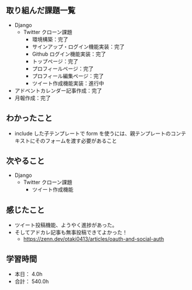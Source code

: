 ## 取り組んだ課題一覧

- Django
  - Twitter クローン課題
    - 環境構築：完了
    - サインアップ・ログイン機能実装：完了
    - Github ログイン機能実装：完了
    - トップページ：完了
    - プロフィールページ：完了
    - プロフィール編集ページ：完了
    - ツイート作成機能実装：進行中
- アドベントカレンダー記事作成：完了
- 月報作成：完了

## わかったこと

- include した子テンプレートで form を使うには、親テンプレートのコンテキストにそのフォームを渡す必要があること

## 次やること

- Django
  - Twitter クローン課題
    - ツイート作成機能

## 感じたこと

- ツイート投稿機能、ようやく進捗があった。
- そしてアドカレ記事も無事投稿できてよかった！
  - https://zenn.dev/otaki0413/articles/oauth-and-social-auth

## 学習時間

- 本日： 4.0h
- 合計： 540.0h
